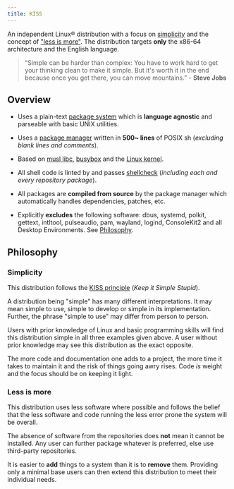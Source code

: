 ```yaml
---
title: KISS
---
```


An independent Linux® distribution with a focus on [simplicity](#simplicity) and the concept of ["less is more"](#less-is-more). The distribution targets **only** the x86-64 architecture and the English language.

> “Simple can be harder than complex: You have to work hard to get your thinking clean to make it simple. But it's worth it in the end because once you get there, you can move mountains.” - **Steve Jobs**


## Overview

- Uses a plain-text [package system](https://getkiss.org/pages/package-system/) which is **language agnostic** and parseable with basic UNIX utilities.

- Uses a [package manager](https://getkiss.org/pages/package-manager/) written in **500~ lines** of POSIX sh (*excluding blank lines and comments*).

- Based on [musl libc](https://www.musl-libc.org/), [busybox](https://busybox.net/) and the [Linux kernel](https://kernel.org).

- All shell code is linted by and passes [shellcheck](https://www.shellcheck.net/) (*including each and every repository package*).

- All packages are **compiled from source** by the package manager which automatically handles dependencies, patches, etc.

- Explicitly **excludes** the following software: dbus, systemd, polkit, gettext, intltool, pulseaudio, pam, wayland, logind, ConsoleKit2 and all Desktop Environments. See [Philosophy](#philosophy).


## Philosophy

### Simplicity

This distribution follows the [KISS principle](https://en.wikipedia.org/wiki/KISS_principle) (*Keep it Simple Stupid*).

A distribution being "simple" has many different interpretations. It may mean simple to use, simple to develop or simple in its implementation. Further, the phrase "simple to use" may differ from person to person.

Users with prior knowledge of Linux and basic programming skills will find this distribution simple in all three examples given above. A user without prior knowledge may see this distribution as the exact opposite.

The more code and documentation one adds to a project, the more time it takes to maintain it and the risk of things going awry rises. Code *is* weight and the focus should be on keeping it light.

### Less is more

This distribution uses less software where possible and follows the belief that the less software and code running the less error prone the system will be overall.

The absence of software from the repositories does **not** mean it cannot be installed. Any user can further package whatever is preferred, else use third-party repositories.

It is easier to **add** things to a system than it is to **remove** them. Providing only a minimal base users can then extend this distribution to meet their individual needs.
